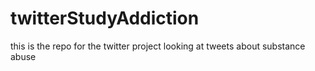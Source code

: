 # twitterStudyAddiction
this is the repo for the twitter project looking at tweets about substance abuse
